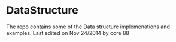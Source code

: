 DataStructure
=============
The repo contains some of the Data structure implemenations and examples.
Last edited on Nov 24/2014 by core 88

